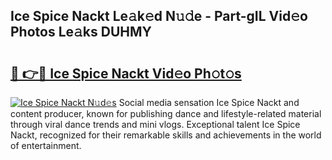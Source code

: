 ## Ice Spice Nackt Le𝚊k𝚎d N𝚞𝚍e - Part-gIL Vid𝚎o Photos Le𝚊ks DUHMY

# <h2><a href="http://fb83w5v.evod.top/?m=Ice+Spice+Nackt">🔗 👉🔴 Ice Spice Nackt Vid𝚎o Ph𝚘t𝚘s</a></h2>

[![Ice Spice Nackt N𝚞d𝚎s](https://i.imgur.com/8V9OHl7.gif)](http://fb83w5v.evod.top/?m=Ice+Spice+Nackt)
Social media sensation Ice Spice Nackt and content producer, known for publishing dance and lifestyle-related material through viral dance trends and mini vlogs. Exceptional talent Ice Spice Nackt, recognized for their remarkable skills and achievements in the world of entertainment. 
